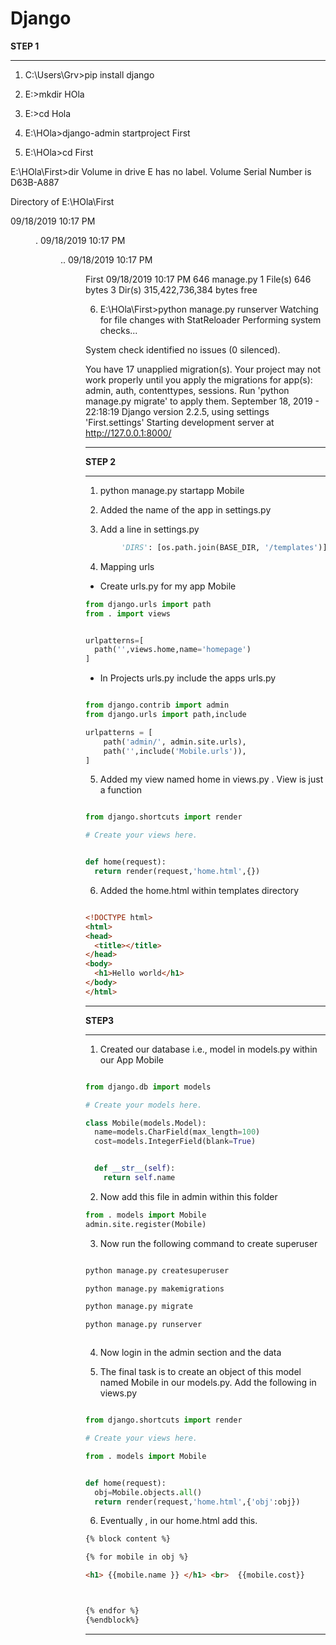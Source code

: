 # Django


__STEP 1__

---

1. C:\Users\Grv>pip install django

2. E:\>mkdir HOla

3. E:\>cd Hola


4. E:\HOla>django-admin startproject First


5. E:\HOla>cd First

E:\HOla\First>dir
 Volume in drive E has no label.
 Volume Serial Number is D63B-A887

 Directory of E:\HOla\First

09/18/2019  10:17 PM    <DIR>          .
09/18/2019  10:17 PM    <DIR>          ..
09/18/2019  10:17 PM    <DIR>          First
09/18/2019  10:17 PM               646 manage.py
               1 File(s)            646 bytes
               3 Dir(s)  315,422,736,384 bytes free

6. E:\HOla\First>python manage.py runserver
Watching for file changes with StatReloader
Performing system checks...

System check identified no issues (0 silenced).

You have 17 unapplied migration(s). Your project may not work properly until you apply the migrations for app(s): admin, auth, contenttypes, sessions.
Run 'python manage.py migrate' to apply them.
September 18, 2019 - 22:18:19
Django version 2.2.5, using settings 'First.settings'
Starting development server at http://127.0.0.1:8000/


---



__STEP 2__

---

1. python manage.py startapp Mobile

2.  Added the name of the app in settings.py

3. Add a line in settings.py

```python
        'DIRS': [os.path.join(BASE_DIR, '/templates')],

```

4. Mapping urls
  
  * Create urls.py for my app Mobile

```python 
from django.urls import path
from . import views


urlpatterns=[
  path('',views.home,name='homepage')
]
```

  * In Projects urls.py include the apps urls.py

```python

from django.contrib import admin
from django.urls import path,include

urlpatterns = [
    path('admin/', admin.site.urls),
    path('',include('Mobile.urls')),
]


```

5. Added my view named home in views.py . View is just a function

```python

from django.shortcuts import render

# Create your views here.


def home(request):
  return render(request,'home.html',{})


```

6. Added the home.html within templates directory

```html

<!DOCTYPE html>
<html>
<head>
  <title></title>
</head>
<body>
  <h1>Hello world</h1>
</body>
</html>
```

---

__STEP3__


---

1. Created our database i.e., model  in models.py within our App Mobile

```python

from django.db import models

# Create your models here.

class Mobile(models.Model):
  name=models.CharField(max_length=100)
  cost=models.IntegerField(blank=True)


  def __str__(self):
    return self.name

```


2. Now add this file in admin within this folder

```python
from . models import Mobile
admin.site.register(Mobile)
```


3. Now run the following command to create superuser

```python

python manage.py createsuperuser

python manage.py makemigrations

python manage.py migrate

python manage.py runserver



```


4. Now login in the admin section and the data

5. The final task is to create an object of this model named Mobile in our models.py. Add the following in views.py

```python

from django.shortcuts import render

# Create your views here.

from . models import Mobile


def home(request):
  obj=Mobile.objects.all()
  return render(request,'home.html',{'obj':obj})

```


6. Eventually  , in our home.html add this.


```html
{% block content %}

{% for mobile in obj %}

<h1> {{mobile.name }} </h1> <br>  {{mobile.cost}}



{% endfor %}
{%endblock%}

```
---
